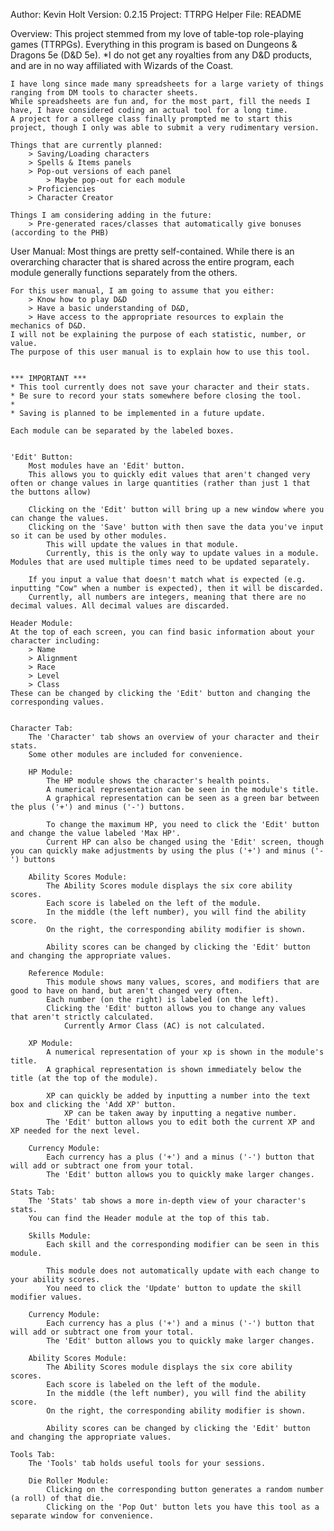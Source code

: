 Author: Kevin Holt
Version: 0.2.15
Project: TTRPG Helper
File: README

Overview:
    This project stemmed from my love of table-top role-playing games (TTRPGs).
    Everything in this program is based on Dungeons & Dragons 5e (D&D 5e).
        *I do not get any royalties from any D&D products, and are in no way affiliated with Wizards of the Coast.

    I have long since made many spreadsheets for a large variety of things ranging from DM tools to character sheets.
    While spreadsheets are fun and, for the most part, fill the needs I have, I have considered coding an actual tool for a long time.
    A project for a college class finally prompted me to start this project, though I only was able to submit a very rudimentary version.

    Things that are currently planned:
        > Saving/Loading characters
        > Spells & Items panels
        > Pop-out versions of each panel
            > Maybe pop-out for each module
        > Proficiencies
        > Character Creator

    Things I am considering adding in the future:
        > Pre-generated races/classes that automatically give bonuses (according to the PHB)


User Manual:
    Most things are pretty self-contained.
    While there is an overarching character that is shared across the entire program, each module generally functions separately from the others.

    For this user manual, I am going to assume that you either:
        > Know how to play D&D
        > Have a basic understanding of D&D,
        > Have access to the appropriate resources to explain the mechanics of D&D.
    I will not be explaining the purpose of each statistic, number, or value.
    The purpose of this user manual is to explain how to use this tool.


    *** IMPORTANT ***
    * This tool currently does not save your character and their stats.
    * Be sure to record your stats somewhere before closing the tool.
    *
    * Saving is planned to be implemented in a future update.

    Each module can be separated by the labeled boxes.


    'Edit' Button:
        Most modules have an 'Edit' button.
        This allows you to quickly edit values that aren't changed very often or change values in large quantities (rather than just 1 that the buttons allow)

        Clicking on the 'Edit' button will bring up a new window where you can change the values.
        Clicking on the 'Save' button with then save the data you've input so it can be used by other modules.
            This will update the values in that module.
            Currently, this is the only way to update values in a module. Modules that are used multiple times need to be updated separately.

        If you input a value that doesn't match what is expected (e.g. inputting "Cow" when a number is expected), then it will be discarded.
        Currently, all numbers are integers, meaning that there are no decimal values. All decimal values are discarded.

    Header Module:
    At the top of each screen, you can find basic information about your character including:
        > Name
        > Alignment
        > Race
        > Level
        > Class
    These can be changed by clicking the 'Edit' button and changing the corresponding values.


    Character Tab:
        The 'Character' tab shows an overview of your character and their stats.
        Some other modules are included for convenience.

        HP Module:
            The HP module shows the character's health points.
            A numerical representation can be seen in the module's title.
            A graphical representation can be seen as a green bar between the plus ('+') and minus ('-') buttons.

            To change the maximum HP, you need to click the 'Edit' button and change the value labeled 'Max HP'.
            Current HP can also be changed using the 'Edit' screen, though you can quickly make adjustments by using the plus ('+') and minus ('-') buttons

        Ability Scores Module:
            The Ability Scores module displays the six core ability scores.
            Each score is labeled on the left of the module.
            In the middle (the left number), you will find the ability score.
            On the right, the corresponding ability modifier is shown.

            Ability scores can be changed by clicking the 'Edit' button and changing the appropriate values.

        Reference Module:
            This module shows many values, scores, and modifiers that are good to have on hand, but aren't changed very often.
            Each number (on the right) is labeled (on the left).
            Clicking the 'Edit' button allows you to change any values that aren't strictly calculated.
                Currently Armor Class (AC) is not calculated.

        XP Module:
            A numerical representation of your xp is shown in the module's title.
            A graphical representation is shown immediately below the title (at the top of the module).

            XP can quickly be added by inputting a number into the text box and clicking the 'Add XP' button.
                XP can be taken away by inputting a negative number.
            The 'Edit' button allows you to edit both the current XP and XP needed for the next level.

        Currency Module:
            Each currency has a plus ('+') and a minus ('-') button that will add or subtract one from your total.
            The 'Edit' button allows you to quickly make larger changes.

    Stats Tab:
        The 'Stats' tab shows a more in-depth view of your character's stats.
        You can find the Header module at the top of this tab.

        Skills Module:
            Each skill and the corresponding modifier can be seen in this module.

            This module does not automatically update with each change to your ability scores.
            You need to click the 'Update' button to update the skill modifier values.

        Currency Module:
            Each currency has a plus ('+') and a minus ('-') button that will add or subtract one from your total.
            The 'Edit' button allows you to quickly make larger changes.

        Ability Scores Module:
            The Ability Scores module displays the six core ability scores.
            Each score is labeled on the left of the module.
            In the middle (the left number), you will find the ability score.
            On the right, the corresponding ability modifier is shown.

            Ability scores can be changed by clicking the 'Edit' button and changing the appropriate values.

    Tools Tab:
        The 'Tools' tab holds useful tools for your sessions.

        Die Roller Module:
            Clicking on the corresponding button generates a random number (a roll) of that die.
            Clicking on the 'Pop Out' button lets you have this tool as a separate window for convenience.
